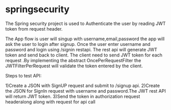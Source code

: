 # springsecurity

The Spring security project is used to Authenticate the user by reading JWT token from request header.

The App flow is user will singup with username,email,password the app will ask the user to login after signup.
Once the user enter username and password and login using /signin restapi. The rest api will generate JWT token and send back to client.
The client need to send JWT token for each request .By implementing the abstract OncePerRequestFilter the JWTFilterPerRequest will validate the token entered by the client.

Steps to test API:

1)Create a JSON with SignUP request and submit to /signup api.
2)Create the JSON for SignIn request with username and password.The JWT rest API will return JWT token.
3)Send the token in authorization request headeralong along with request for api call
